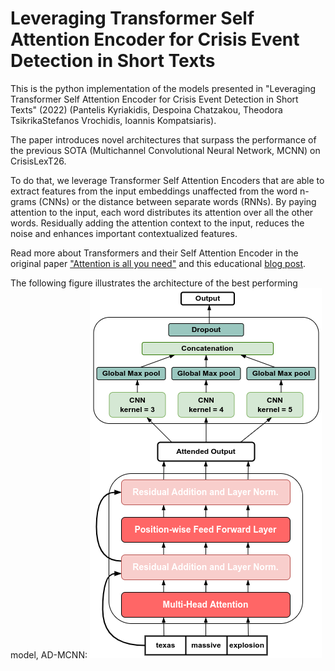 # Leveraging Transformer Self Attention Encoder for Crisis Event Detection in Short Texts

This is the python implementation of the models presented in "Leveraging Transformer Self Attention Encoder for Crisis Event Detection in Short Texts" (2022) (Pantelis Kyriakidis, Despoina Chatzakou, Theodora TsikrikaStefanos Vrochidis, Ioannis Kompatsiaris). 

The paper introduces novel architectures that surpass the performance of the previous SOTA (Multichannel Convolutional Neural Network, MCNN) on CrisisLexT26.

To do that, we leverage Transformer Self Attention Encoders that are able to extract features from the input embeddings unaffected from the word n-grams (CNNs) or the distance between separate words (RNNs). By paying attention to the input, each word distributes its attention over all the other words. Residually adding the attention context to the input, reduces the noise and enhances important contextualized features. 

Read more about Transformers and their Self Attention Encoder in the original paper ["Attention is all you need"](https://arxiv.org/abs/1706.03762) and this educational [blog post](https://jalammar.github.io/illustrated-transformer/).

The following figure illustrates the architecture of the best performing model, AD-MCNN:
![AD-MCNN_img](admcnn.png "AD-MCNN")
